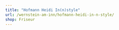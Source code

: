 ```yaml
---
title: "Hofmann Heidi In(n)style"
url: /wernstein-am-inn/hofmann-heidi-in-n-style/
shop: Friseur
---
```

